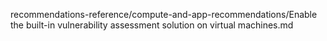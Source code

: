 recommendations-reference/compute-and-app-recommendations/Enable the built-in vulnerability assessment solution on virtual machines.md